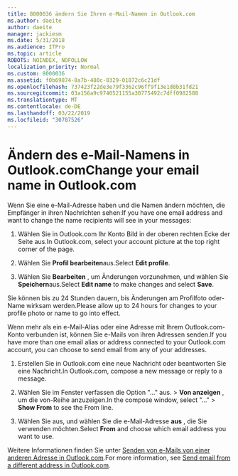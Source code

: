 ```yaml
---
title: 8000036 ändern Sie Ihren e-Mail-Namen in Outlook.com
ms.author: daeite
author: daeite
manager: jackiesm
ms.date: 5/31/2018
ms.audience: ITPro
ms.topic: article
ROBOTS: NOINDEX, NOFOLLOW
localization_priority: Normal
ms.custom: 8000036
ms.assetid: f0b69874-8a7b-480c-8329-01872c6c21df
ms.openlocfilehash: 737423f22de3e79f3362c96ff9f13e1d8b31fd21
ms.sourcegitcommit: 03a156a9c9740521155a30775492c7dff0982588
ms.translationtype: MT
ms.contentlocale: de-DE
ms.lasthandoff: 03/22/2019
ms.locfileid: "30787526"
---
```

# <a name="change-your-email-name-in-outlookcom"></a><span data-ttu-id="64715-102">Ändern des e-Mail-Namens in Outlook.com</span><span class="sxs-lookup"><span data-stu-id="64715-102">Change your email name in Outlook.com</span></span>

<span data-ttu-id="64715-103">Wenn Sie eine e-Mail-Adresse haben und die Namen ändern möchten, die Empfänger in ihren Nachrichten sehen:</span><span class="sxs-lookup"><span data-stu-id="64715-103">If you have one email address and want to change the name recipients will see in your messages:</span></span>
  
1. <span data-ttu-id="64715-104">Wählen Sie in Outlook.com Ihr Konto Bild in der oberen rechten Ecke der Seite aus.</span><span class="sxs-lookup"><span data-stu-id="64715-104">In Outlook.com, select your account picture at the top right corner of the page.</span></span>
    
2. <span data-ttu-id="64715-105">Wählen Sie **Profil bearbeiten**aus.</span><span class="sxs-lookup"><span data-stu-id="64715-105">Select **Edit profile**.</span></span> 
    
3. <span data-ttu-id="64715-106">Wählen Sie **Bearbeiten** , um Änderungen vorzunehmen, und wählen Sie **Speichern**aus.</span><span class="sxs-lookup"><span data-stu-id="64715-106">Select **Edit name** to make changes and select **Save**.</span></span> 
    
<span data-ttu-id="64715-107">Sie können bis zu 24 Stunden dauern, bis Änderungen am Profilfoto oder-Name wirksam werden.</span><span class="sxs-lookup"><span data-stu-id="64715-107">Please allow up to 24 hours for changes to your profile photo or name to go into effect.</span></span>
  
<span data-ttu-id="64715-108">Wenn mehr als ein e-Mail-Alias oder eine Adresse mit Ihrem Outlook.com-Konto verbunden ist, können Sie e-Mails von ihren Adressen senden.</span><span class="sxs-lookup"><span data-stu-id="64715-108">If you have more than one email alias or address connected to your Outlook.com account, you can choose to send email from any of your addresses.</span></span>
  
1. <span data-ttu-id="64715-109">Erstellen Sie in Outlook.com eine neue Nachricht oder beantworten Sie eine Nachricht.</span><span class="sxs-lookup"><span data-stu-id="64715-109">In Outlook.com, compose a new message or reply to a message.</span></span>
    
2. <span data-ttu-id="64715-110">Wählen Sie im Fenster verfassen die Option "..." aus. \> **Von anzeigen** , um die von-Reihe anzuzeigen.</span><span class="sxs-lookup"><span data-stu-id="64715-110">In the compose window, select "..." \> **Show From** to see the From line.</span></span> 
    
3. <span data-ttu-id="64715-111">Wählen Sie aus, und wählen Sie die e-Mail-Adresse **aus** , die Sie verwenden möchten.</span><span class="sxs-lookup"><span data-stu-id="64715-111">Select **From** and choose which email address you want to use.</span></span> 
    
<span data-ttu-id="64715-112">Weitere Informationen finden Sie unter [Senden von e-Mails von einer anderen Adresse in Outlook.com](https://go.microsoft.com/fwlink/p/?linkid=2001701&amp;clcid=0x409).</span><span class="sxs-lookup"><span data-stu-id="64715-112">For more information, see [Send email from a different address in Outlook.com](https://go.microsoft.com/fwlink/p/?linkid=2001701&amp;clcid=0x409).</span></span>
  

